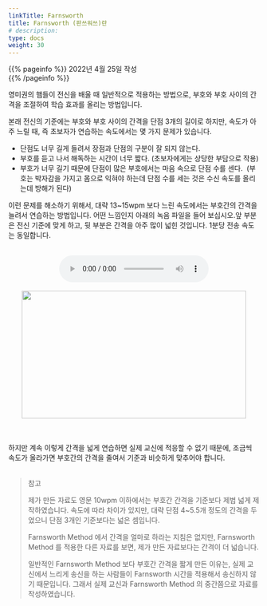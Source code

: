 ```yaml
---
linkTitle: Farnsworth
title: Farnsworth (판쓰워쓰)란
# description: 
type: docs
weight: 30
---
```

{{% pageinfo %}}
2022년 4월 25일 작성<br>
{{% /pageinfo %}}

영미권의 햄들이 전신을 배울 때 일반적으로 적용하는 방법으로, 부호와 부호 사이의 간격을 조절하여 학습 효과를 올리는 방법입니다.<br>

본래 전신의 기준에는 부호와 부호 사이의 간격을 단점 3개의 길이로 하지만, 속도가 아주 느릴 때, 즉 초보자가 연습하는 속도에서는 몇 가지 문제가 있습니다.<br>

* 단점도 너무 길게 들려서 장점과 단점의 구분이 잘 되지 않는다.
* 부호를 듣고 나서 해독하는 시간이 너무 짧다. (초보자에게는 상당한 부담으로 작용)
* 부호가 너무 길기 때문에 단점이 많은 부호에서는 마음 속으로 단점 수를 센다.  (부호는 박자감을 가지고 몸으로 익혀야 하는데 단점 수를 세는 것은 수신 속도를 올리는데 방해가 된다)<br>


이런 문제를 해소하기 위해서, 대략 13~15wpm 보다 느린 속도에서는 부호간의 간격을 늘려서 연습하는 방법입니다. 어떤 느낌인지 아래의 녹음 파일을 들어 보십시오.앞 부분은 전신 기준에 맞게 하고, 뒷 부분은 간격을 아주 많이 넓힌 것입니다. 1분당 전송 속도는 동일합니다. <br><br>

<center><audio src="/morse/img/farnsworth.mp3" controls="controls"></audio></center><br>
<center><img src="/morse/img/farnsworth.png" style="width:450px;height:256"></center><br>
<br>

하지만 계속 이렇게 간격을 넓게 연습하면 실제 교신에 적응할 수 없기 때문에, 조금씩 속도가 올라가면 부호간의 간격을 줄여서 기준과 비슷하게 맞추어야 합니다.
<br>
<br>


> 참고
>
> 제가 만든 자료도 영문 10wpm 이하에서는 부호간 간격을 기준보다 제법 넓게 제작하였습니다. 속도에 따라 차이가 있지만, 대략 단점 4~5.5개 정도의 간격을 두었으니 단점 3개인 기준보다는 넓은 셈입니다.
>
> Farnsworth Method 에서 간격을 얼마로 하라는 지침은 없지만, Farnsworth Method 를 적용한 다른 자료를 보면, 제가 만든 자료보다는 간격이 더 넓습니다.
>
> 일반적인 Farnsworth Method 보다 부호간 간격을 짧게 만든 이유는, 실제 교신에서 느리게 송신을 하는 사람들이 Farnsworth 시간을 적용해서 송신하지 않기 때문입니다. 그래서 실제 교신과 Farnsworth Method 의 중간쯤으로 자료를 작성하였습니다.
